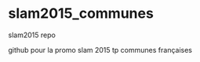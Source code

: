 slam2015_communes
=================

slam2015 repo

github pour la promo slam 2015
tp communes françaises
